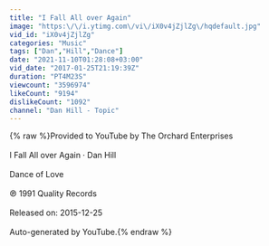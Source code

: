 ```yaml
---
title: "I Fall All over Again"
image: "https:\/\/i.ytimg.com\/vi\/iX0v4jZjlZg\/hqdefault.jpg"
vid_id: "iX0v4jZjlZg"
categories: "Music"
tags: ["Dan","Hill","Dance"]
date: "2021-11-10T01:28:08+03:00"
vid_date: "2017-01-25T21:19:39Z"
duration: "PT4M23S"
viewcount: "3596974"
likeCount: "9194"
dislikeCount: "1092"
channel: "Dan Hill - Topic"
---
```

{% raw %}Provided to YouTube by The Orchard Enterprises<br /><br />I Fall All over Again · Dan Hill<br /><br />Dance of Love<br /><br />℗ 1991 Quality Records<br /><br />Released on: 2015-12-25<br /><br />Auto-generated by YouTube.{% endraw %}
